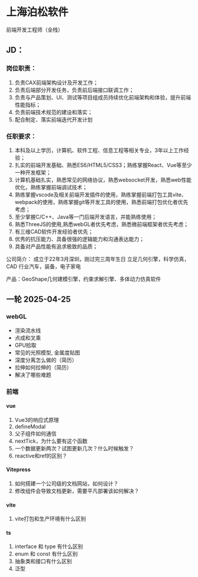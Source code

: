 # 上海泊松软件

前端开发工程师（全栈）

## JD：
### 岗位职责：
1. 负责CAX前端架构设计及开发工作；
2. 负责后端部分开发任务，负责前后端接口联调工作；
4. 负责与产品策划、UI、测试等项目组成员持续优化前端架构和体验，提升前端性能指标；
5. 负责前端技术规范的建设和落实；
6. 配合制定、落实前端迭代开发计划
### 任职要求：
1. 本科及以上学历，计算机、软件工程、信息工程等相关专业，3年以上工作经验；
2. 扎实的前端开发基础、熟悉ES6/HTML5/CSS3；熟练掌握React、Vue等至少一种开发框架；
3. 计算机基础扎实，熟悉常见的网络协议，熟悉websocket开发，熟悉web性能优化，熟练掌握前端调试技术；
4. 熟练掌握vscode及相关前端开发插件的使用，熟练掌握前端打包工具vite、webpack的使用，熟练掌握git等开发工具的使用，熟悉前端打包优化者优先考虑；
5. 至少掌握C/C++、Java等一门后端开发语言，并能熟练使用；
6. 熟悉ThreeJS的使用,熟悉webGL者优先考虑，熟悉微前端框架者优先考虑；
7. 有三维CAD软件开发经验者优先；
8. 优秀的抗压能力、具备很强的逻辑能力和沟通表达能力；
9. 具备对产品性能有追求极致的品质；

公司简介：
成立于22年3月深圳，刚过完三周年生日
立足几何引擎，科学仿真，CAD
行业汽车，装备，电子家电

产品：GeoShape几何建模引擎，约束求解引擎、多体动力仿真软件

## 一轮 2025-04-25

### webGL 

* 渲染流水线
* 点成和叉乘
* GPU拾取
* 常见的光照模型, 金属度贴图
* 深度分离怎么做的（简历）
* 拉伸如何拉伸的（简历）
* 解决了哪些难题

### 前端
#### vue
1. Vue3的响应式原理
2. defineModal
3. 父子组件如何通信
4. nextTick，为什么要有这个函数
5. 一个数据更新两次？试图更新几次？什么时候触发？
6. reactive和ref的区别？
#### Vitepress
1. 如何搭建一个公司级的文档网站，如何设计？
2. 修改组件会导致文档更新，需要平凡部署该如何解决？
#### vite
1. vite打包和生产环境有什么区别
#### ts
1. interface 和 type 有什么区别
2. enum 和 const 有什么区别
3. 抽象类和接口有什么区别
4. 泛型
